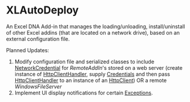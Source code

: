 # XLAutoDeploy
An Excel DNA Add-in that manages the loading/unloading, install/uninstall of other Excel addins (that are located on a network drive), based on an external configuration file.

Planned Updates: 
1. Modify configuration file and serialized classes to include [NetworkCredential](https://docs.microsoft.com/en-us/dotnet/api/system.net.networkcredential?view=netframework-4.8) for *RemoteAddIn*'s stored on a web server (create instance of [HttpClientHandler](https://docs.microsoft.com/en-us/dotnet/api/system.net.http.httpclienthandler?view=netframework-4.8), supply [Credentials](https://docs.microsoft.com/en-us/dotnet/api/system.net.http.httpclienthandler.credentials?view=netframework-4.8) and then pass [HttpClientHandler](https://docs.microsoft.com/en-us/dotnet/api/system.net.http.httpclienthandler?view=netframework-4.8) to an instance of an [HttpClient](https://docs.microsoft.com/en-us/dotnet/api/system.net.http.httpclient?view=netframework-4.8)) OR a remote *WindowsFileServer*
2. Implement UI display notifications for certain [Exceptions](https://docs.microsoft.com/en-us/dotnet/api/system.exception?view=netframework-4.8).